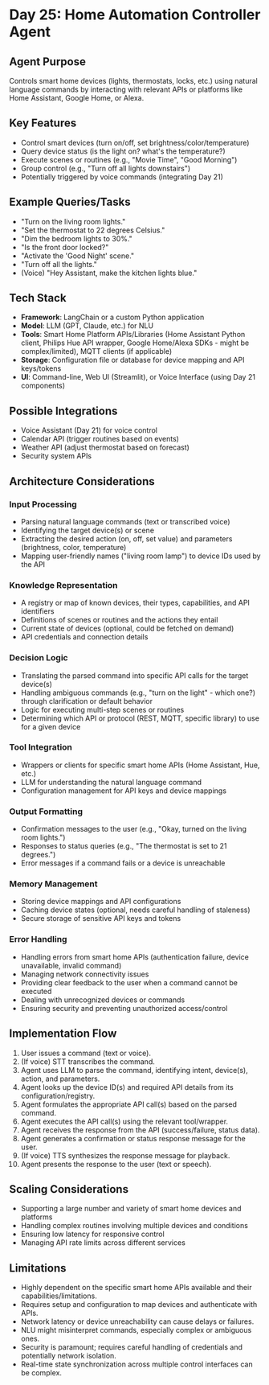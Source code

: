 # Day 25: Home Automation Controller Agent

## Agent Purpose
Controls smart home devices (lights, thermostats, locks, etc.) using natural language commands by interacting with relevant APIs or platforms like Home Assistant, Google Home, or Alexa.

## Key Features
- Control smart devices (turn on/off, set brightness/color/temperature)
- Query device status (is the light on? what's the temperature?)
- Execute scenes or routines (e.g., "Movie Time", "Good Morning")
- Group control (e.g., "Turn off all lights downstairs")
- Potentially triggered by voice commands (integrating Day 21)

## Example Queries/Tasks
- "Turn on the living room lights."
- "Set the thermostat to 22 degrees Celsius."
- "Dim the bedroom lights to 30%."
- "Is the front door locked?"
- "Activate the 'Good Night' scene."
- "Turn off all the lights."
- (Voice) "Hey Assistant, make the kitchen lights blue."

## Tech Stack
- **Framework**: LangChain or a custom Python application
- **Model**: LLM (GPT, Claude, etc.) for NLU
- **Tools**: Smart Home Platform APIs/Libraries (Home Assistant Python client, Philips Hue API wrapper, Google Home/Alexa SDKs - might be complex/limited), MQTT clients (if applicable)
- **Storage**: Configuration file or database for device mapping and API keys/tokens
- **UI**: Command-line, Web UI (Streamlit), or Voice Interface (using Day 21 components)

## Possible Integrations
- Voice Assistant (Day 21) for voice control
- Calendar API (trigger routines based on events)
- Weather API (adjust thermostat based on forecast)
- Security system APIs

## Architecture Considerations

### Input Processing
- Parsing natural language commands (text or transcribed voice)
- Identifying the target device(s) or scene
- Extracting the desired action (on, off, set value) and parameters (brightness, color, temperature)
- Mapping user-friendly names ("living room lamp") to device IDs used by the API

### Knowledge Representation
- A registry or map of known devices, their types, capabilities, and API identifiers
- Definitions of scenes or routines and the actions they entail
- Current state of devices (optional, could be fetched on demand)
- API credentials and connection details

### Decision Logic
- Translating the parsed command into specific API calls for the target device(s)
- Handling ambiguous commands (e.g., "turn on the light" - which one?) through clarification or default behavior
- Logic for executing multi-step scenes or routines
- Determining which API or protocol (REST, MQTT, specific library) to use for a given device

### Tool Integration
- Wrappers or clients for specific smart home APIs (Home Assistant, Hue, etc.)
- LLM for understanding the natural language command
- Configuration management for API keys and device mappings

### Output Formatting
- Confirmation messages to the user (e.g., "Okay, turned on the living room lights.")
- Responses to status queries (e.g., "The thermostat is set to 21 degrees.")
- Error messages if a command fails or a device is unreachable

### Memory Management
- Storing device mappings and API configurations
- Caching device states (optional, needs careful handling of staleness)
- Secure storage of sensitive API keys and tokens

### Error Handling
- Handling errors from smart home APIs (authentication failure, device unavailable, invalid command)
- Managing network connectivity issues
- Providing clear feedback to the user when a command cannot be executed
- Dealing with unrecognized devices or commands
- Ensuring security and preventing unauthorized access/control

## Implementation Flow
1. User issues a command (text or voice).
2. (If voice) STT transcribes the command.
3. Agent uses LLM to parse the command, identifying intent, device(s), action, and parameters.
4. Agent looks up the device ID(s) and required API details from its configuration/registry.
5. Agent formulates the appropriate API call(s) based on the parsed command.
6. Agent executes the API call(s) using the relevant tool/wrapper.
7. Agent receives the response from the API (success/failure, status data).
8. Agent generates a confirmation or status response message for the user.
9. (If voice) TTS synthesizes the response message for playback.
10. Agent presents the response to the user (text or speech).

## Scaling Considerations
- Supporting a large number and variety of smart home devices and platforms
- Handling complex routines involving multiple devices and conditions
- Ensuring low latency for responsive control
- Managing API rate limits across different services

## Limitations
- Highly dependent on the specific smart home APIs available and their capabilities/limitations.
- Requires setup and configuration to map devices and authenticate with APIs.
- Network latency or device unreachability can cause delays or failures.
- NLU might misinterpret commands, especially complex or ambiguous ones.
- Security is paramount; requires careful handling of credentials and potentially network isolation.
- Real-time state synchronization across multiple control interfaces can be complex.
